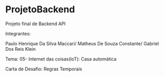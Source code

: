 # ProjetoBackend
Projeto final de Backend API

Integrantes:

Paulo Henrique Da Silva Maccari/
Matheus De Souza Constante/
Gabriel Dos Reis Klein


Tema:
05- Internet das coisas(IoT): Casa automática

Carta de Desafio:
Regras Temporais
